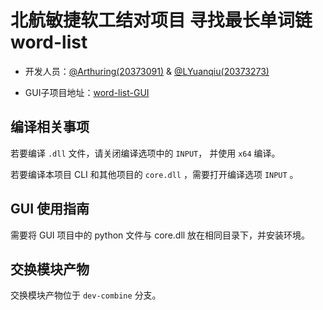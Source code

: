 # 北航敏捷软工结对项目 寻找最长单词链 word-list

* 开发人员：[@Arthuring(20373091)](https://github.com/Arthuring) & [@LYuanqiu(20373273)](https://github.com/LYuanqiu)

* GUI子项目地址：[word-list-GUI](https://github.com/LYuanqiu/wordlist_GUI)

## 编译相关事项

若要编译 `.dll` 文件，请关闭编译选项中的 `INPUT`， 并使用 `x64` 编译。

若要编译本项目 CLI 和其他项目的 `core.dll` ，需要打开编译选项 `INPUT` 。

## GUI 使用指南

需要将 GUI 项目中的 python 文件与 core.dll 放在相同目录下，并安装环境。

## 交换模块产物

交换模块产物位于 `dev-combine` 分支。